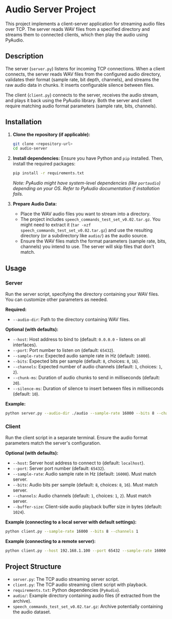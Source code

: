 # Audio Server Project

This project implements a client-server application for streaming audio files over TCP. The server reads WAV files from a specified directory and streams them to connected clients, which then play the audio using PyAudio.

## Description

The server (`server.py`) listens for incoming TCP connections. When a client connects, the server reads WAV files from the configured audio directory, validates their format (sample rate, bit depth, channels), and streams the raw audio data in chunks. It inserts configurable silence between files.

The client (`client.py`) connects to the server, receives the audio stream, and plays it back using the PyAudio library. Both the server and client require matching audio format parameters (sample rate, bits, channels).

## Installation

1.  **Clone the repository (if applicable):**
    ```bash
    git clone <repository-url>
    cd audio-server
    ```
2.  **Install dependencies:**
    Ensure you have Python and `pip` installed. Then, install the required packages:
    ```bash
    pip install -r requirements.txt
    ```
    *Note: PyAudio might have system-level dependencies (like `portaudio`) depending on your OS. Refer to PyAudio documentation if installation fails.*

3.  **Prepare Audio Data:**
    -   Place the WAV audio files you want to stream into a directory.
    -   The project includes `speech_commands_test_set_v0.02.tar.gz`. You might need to extract it (`tar -xzf speech_commands_test_set_v0.02.tar.gz`) and use the resulting directory (or a subdirectory like `audio/`) as the audio source.
    -   Ensure the WAV files match the format parameters (sample rate, bits, channels) you intend to use. The server will skip files that don't match.

## Usage

### Server

Run the server script, specifying the directory containing your WAV files. You can customize other parameters as needed.

**Required:**
*   `--audio-dir`: Path to the directory containing WAV files.

**Optional (with defaults):**
*   `--host`: Host address to bind to (default: `0.0.0.0` - listens on all interfaces).
*   `--port`: Port number to listen on (default: `65432`).
*   `--sample-rate`: Expected audio sample rate in Hz (default: `16000`).
*   `--bits`: Expected bits per sample (default: `8`, choices: `8`, `16`).
*   `--channels`: Expected number of audio channels (default: `1`, choices: `1`, `2`).
*   `--chunk-ms`: Duration of audio chunks to send in milliseconds (default: `20`).
*   `--silence-ms`: Duration of silence to insert between files in milliseconds (default: `10`).

**Example:**
```bash
python server.py --audio-dir ./audio --sample-rate 16000 --bits 8 --channels 1
```

### Client

Run the client script in a separate terminal. Ensure the audio format parameters match the server's configuration.

**Optional (with defaults):**
*   `--host`: Server host address to connect to (default: `localhost`).
*   `--port`: Server port number (default: `65432`).
*   `--sample-rate`: Audio sample rate in Hz (default: `16000`). Must match server.
*   `--bits`: Audio bits per sample (default: `8`, choices: `8`, `16`). Must match server.
*   `--channels`: Audio channels (default: `1`, choices: `1`, `2`). Must match server.
*   `--buffer-size`: Client-side audio playback buffer size in bytes (default: `1024`).

**Example (connecting to a local server with default settings):**
```bash
python client.py --sample-rate 16000 --bits 8 --channels 1
```

**Example (connecting to a remote server):**
```bash
python client.py --host 192.168.1.100 --port 65432 --sample-rate 16000 --bits 8 --channels 1
```

## Project Structure

-   `server.py`: The TCP audio streaming server script.
-   `client.py`: The TCP audio streaming client script with playback.
-   `requirements.txt`: Python dependencies (`PyAudio`).
-   `audio/`: Example directory containing audio files (if extracted from the archive).
-   `speech_commands_test_set_v0.02.tar.gz`: Archive potentially containing the audio dataset.
